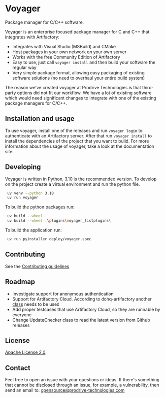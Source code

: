 # Voyager
Package manager for C/C++ software.

Voyager is an enterprise focused package manager for C and C++ that integrates with Artifactory:
- Integrates with Visual Studio (MSBuild) and CMake
- Host packages in your own network on your own server
- Works with the free Community Edition of Artifactory
- Easy to use, just call `voyager install` and then build your software the regular way
- Very simple package format, allowing easy packaging of existing software solutions (no need to overhaul your entire build system)

The reason we've created voyager at Prodrive Technologies is that third-party options did not fit our workflow.
We have a lot of existing software which would need significant changes to integrate with one of the existing package managers for C/C++.

## Installation and usage
To use voyager, install one of the releases and run `voyager login` to authenticate with an Artifactory server.
After that run `voyager install` to install the dependencies of the project that you want to build.
For more information about the usage of voyager, take a look at the documentation site.

## Developing
Voyager is written in Python, 3.10 is the recommended version. To develop on the project create a virtual environment and run the python file.
```bash
 uv venv --python 3.10
 uv run voyager
```

To build the python packages run:
```bash
 uv build --wheel
 uv build --wheel .\plugins\voyager_listplugins\
```

To build the application run:
```bash
 uv run pyinstaller deploy/voyager.spec
```

## Contributing
See the [Contributing guidelines](CONTRIBUTING.md)

## Roadmap
- Investigate support for anonymous authentication
- Support for Artifactory Cloud. According to dohq-artifactory another [class](https://devopshq.github.io/artifactory/#artifactory-saas) needs to be used
- Add proper testcases that use Artifactory Cloud, so they are runnable  by everyone
- Change UpdateChecker class to read the latest version from Github releases

## License
[Apache License 2.0](https://choosealicense.com/licenses/apache-2.0/)

## Contact
Feel free to open an issue with your questions or ideas.
If there's something that cannot be disclosed through an issue, for example, a vulnerability, then send an email to: opensource@prodrive-technologies.com
